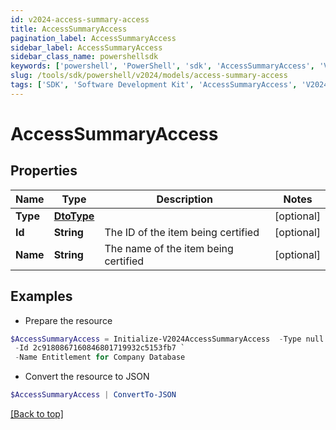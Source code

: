 ```yaml
---
id: v2024-access-summary-access
title: AccessSummaryAccess
pagination_label: AccessSummaryAccess
sidebar_label: AccessSummaryAccess
sidebar_class_name: powershellsdk
keywords: ['powershell', 'PowerShell', 'sdk', 'AccessSummaryAccess', 'V2024AccessSummaryAccess'] 
slug: /tools/sdk/powershell/v2024/models/access-summary-access
tags: ['SDK', 'Software Development Kit', 'AccessSummaryAccess', 'V2024AccessSummaryAccess']
---
```



# AccessSummaryAccess

## Properties

Name | Type | Description | Notes
------------ | ------------- | ------------- | -------------
**Type** | [**DtoType**](dto-type) |  | [optional] 
**Id** | **String** | The ID of the item being certified | [optional] 
**Name** | **String** | The name of the item being certified | [optional] 

## Examples

- Prepare the resource
```powershell
$AccessSummaryAccess = Initialize-V2024AccessSummaryAccess  -Type null `
 -Id 2c9180867160846801719932c5153fb7 `
 -Name Entitlement for Company Database
```

- Convert the resource to JSON
```powershell
$AccessSummaryAccess | ConvertTo-JSON
```


[[Back to top]](#) 


